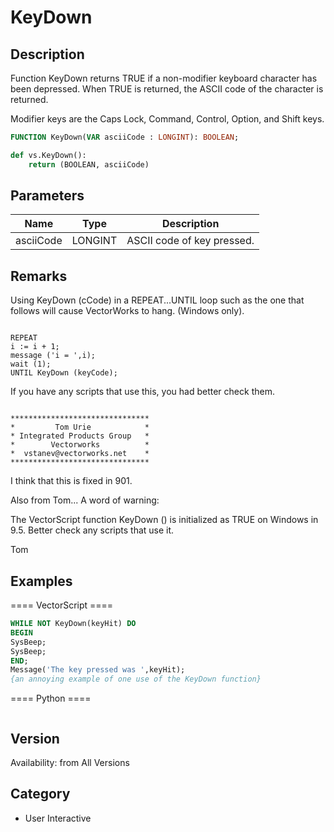 # KeyDown

## Description
Function KeyDown returns TRUE if a non-modifier keyboard character has been depressed. When TRUE is returned, the ASCII code of the character is returned.

Modifier keys are the Caps Lock, Command, Control, Option, and Shift keys.

```pascal
FUNCTION KeyDown(VAR asciiCode : LONGINT): BOOLEAN;
```

```python
def vs.KeyDown():
    return (BOOLEAN, asciiCode)
```

## Parameters
|Name|Type|Description|
|---|---|---|
|asciiCode|LONGINT|ASCII code of key pressed.|

## Remarks
Using KeyDown (cCode) in a REPEAT...UNTIL loop such as the one that follows
will cause VectorWorks to hang. (Windows only).

<code lang="pas">
REPEAT
i := i + 1;
message ('i = ',i);
wait (1);
UNTIL KeyDown (keyCode);
</code>

If you have any scripts that use this, you had better check them.

<code lang="pas">
*******************************
*         Tom Urie            *
* Integrated Products Group   *
*        Vectorworks          *
*  vstanev@vectorworks.net    *
*******************************
</code>


I think that this is fixed in 901.



Also from Tom...
A word of warning:

The VectorScript function KeyDown () is initialized as TRUE on Windows in
9.5. Better check any scripts that use it.

Tom

## Examples
==== VectorScript ====
```pascal
WHILE NOT KeyDown(keyHit) DO
BEGIN
SysBeep;
SysBeep;
END;
Message('The key pressed was ',keyHit);
{an annoying example of one use of the KeyDown function}
```
==== Python ====
```python

```

## Version
Availability: from All Versions

## Category
* User Interactive

